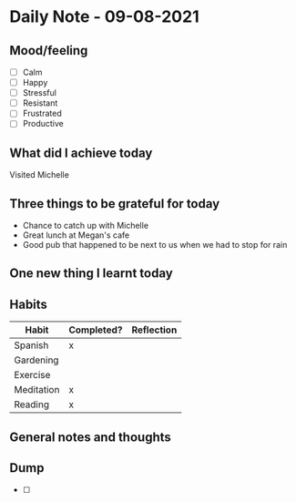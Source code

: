 # Daily Note - 09-08-2021

## Mood/feeling
- [ ] Calm 
- [ ]  Happy 
- [ ]  Stressful 
- [ ]  Resistant
- [ ]  Frustrated
- [ ]  Productive

## What did I achieve today
Visited Michelle

## Three things to be grateful for today
- Chance to catch up with Michelle
- Great lunch at Megan's cafe
- Good pub that happened to be next to us when we had to stop for rain
	
## One new thing I learnt today

## Habits
Habit | Completed? | Reflection
-----| ------------|---------
Spanish |x| 
Gardening ||
Exercise ||
Meditation |x|
Reading |x| 


## General notes and thoughts

## Dump
- [ ] 